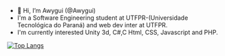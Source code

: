 - 👋 Hi, I’m Awygui (@Awygui)
- I'm a Software Engineering student at UTFPR-(Universidade Tecnológica do Paraná) and web dev inter at UTFPR.
- I'm currently interested Unity 3d, C#,C Html, CSS, Javascript and PHP.

[![Top Langs](https://github-readme-stats.vercel.app/api/top-langs/?username=AdeWyse&layout=compact)](https://github.com/anuraghazra/github-readme-stats)

<!---
AdeWyse/AdeWyse is a ✨ special ✨ repository because its `README.md` (this file) appears on your GitHub profile.
You can click the Preview link to take a look at your changes.
--->
